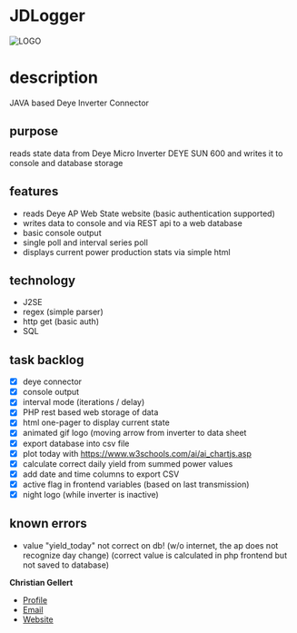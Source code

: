# JDLogger
![LOGO](html/JDLogger/logo.jpg)

# description 
JAVA based Deye Inverter Connector

## purpose
reads state data from Deye Micro Inverter DEYE SUN 600 and writes it to console and database storage
	
## features
* reads Deye AP Web State website (basic authentication supported)
* writes data to console and via REST api to a web database
* basic console output
* single poll and interval series poll
* displays current power production stats via simple html
	
## technology
* J2SE
* regex (simple parser)
* http get (basic auth)
* SQL

## task backlog
- [x] deye connector
- [x] console output
- [x] interval mode (iterations / delay)
- [x] PHP rest based web storage of data
- [x] html one-pager to display current state
- [x] animated gif logo (moving arrow from inverter to data sheet
- [x] export database into csv file
- [x] plot today with https://www.w3schools.com/ai/ai_chartjs.asp
- [x] calculate correct daily yield from summed power values
- [x] add date and time columns to export CSV
- [x] active flag in frontend variables (based on last transmission)
- [x] night logo (while inverter is inactive)

## known errors
- value "yield_today" not correct on db! (w/o internet, the ap does not recognize day change)
(correct value is calculated in php frontend but not saved to database)

**Christian Gellert**

- [Profile](https://github.com/fuerchtegottt "Christian Gellert")
- [Email](mailto:christian.gellert@web.de?subject=Hi% "Hi!")
- [Website](http://www.g3ll3rt.de "Welcome")